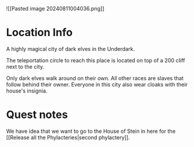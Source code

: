 ![[Pasted image 20240811004036.png]]

# Location Info

A highly magical city of dark elves in the Underdark. 

The teleportation circle to reach this place is located on top of a 200 cliff next to the city.

Only dark elves walk around on their own. All other races are slaves that follow behind their owner. Everyone in this city also wear cloaks with their house's insignia.

# Quest notes

We have idea that we want to go to the House of Stein in here for the [[Release all the Phylacteries|second phylactery]].
